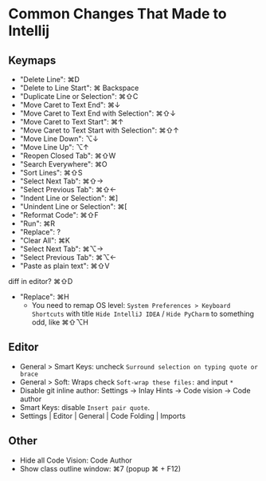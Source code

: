 

# Common Changes That Made to Intellij

## Keymaps

- "Delete Line": ⌘D
- "Delete to Line Start": ⌘ Backspace
- "Duplicate Line or Selection": ⌘⇧C
- "Move Caret to Text End": ⌘↓
- "Move Caret to Text End with Selection": ⌘⇧↓
- "Move Caret to Text Start": ⌘↑
- "Move Caret to Text Start with Selection": ⌘⇧↑
- "Move Line Down": ⌥↓
- "Move Line Up": ⌥↑
- "Reopen Closed Tab": ⌘⇧W
- "Search Everywhere": ⌘O
- "Sort Lines": ⌘⇧S
- "Select Next Tab": ⌘⇧→
- "Select Previous Tab": ⌘⇧←
- "Indent Line or Selection": ⌘]
- "Unindent Line or Selection": ⌘\[
- "Reformat Code": ⌘⇧F
- "Run": ⌘R
- "Replace": ?
- "Clear All": ⌘K
- "Select Next Tab": ⌘⌥→
- "Select Previous Tab": ⌘⌥←
- "Paste as plain text": ⌘⇧V

diff in editor? ⌘⇧D

  - "Replace": ⌘H
    - You need to remap OS level: `System Preferences > Keyboard Shortcuts` with title `Hide IntelliJ IDEA` / `Hide PyCharm` to something odd, like ⌘⇧⌥H


## Editor
 - General > Smart Keys: uncheck `Surround selection on typing quote or brace`
 - General > Soft: Wraps check `Soft-wrap these files:` and input `*`
 - Disable git inline author: Settings -> Inlay Hints -> Code vision -> Code author
 - Smart Keys: disable `Insert pair quote`.
 - Settings | Editor | General | Code Folding | Imports

## Other
 - Hide all Code Vision: Code Author
 - Show class outline window: ⌘7    (popup ⌘ + F12)
